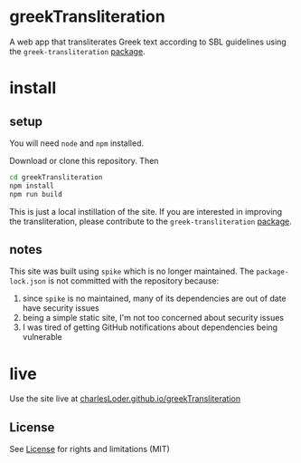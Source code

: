 # greekTransliteration

A web app that transliterates Greek text according to SBL guidelines using the `greek-transliteration` [package](https://www.npmjs.com/package/greek-transliteration).

# install

## setup

You will need `node` and `npm` installed.

Download or clone this repository. Then

```bash
cd greekTransliteration
npm install
npm run build
```

This is just a local instillation of the site. If you are interested in improving the transliteration, please contribute to the `greek-transliteration` [package](https://www.npmjs.com/package/greek-transliteration).

## notes

This site was built using `spike` which is no longer maintained. The `package-lock.json` is not committed with the repository because:

1. since `spike` is no maintained, many of its dependencies are out of date have security issues
2. being a simple static site, I'm not too concerned about security issues
3. I was tired of getting GitHub notifications about dependencies being vulnerable

# live

Use the site live at [charlesLoder.github.io/greekTransliteration](https://charlesLoder.github.io/greekTransliteration)

## License

See [License](./license.md) for rights and limitations (MIT)
